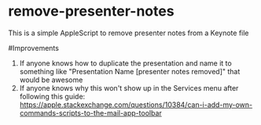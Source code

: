 # remove-presenter-notes
This is a simple AppleScript to remove presenter notes from a Keynote file

#Improvements
1. If anyone knows how to duplicate the presentation and name it to something like "Presentation Name [presenter notes removed]" that would be awesome
2. If anyone knows why this won't show up in the Services menu after following this guide: https://apple.stackexchange.com/questions/10384/can-i-add-my-own-commands-scripts-to-the-mail-app-toolbar 
